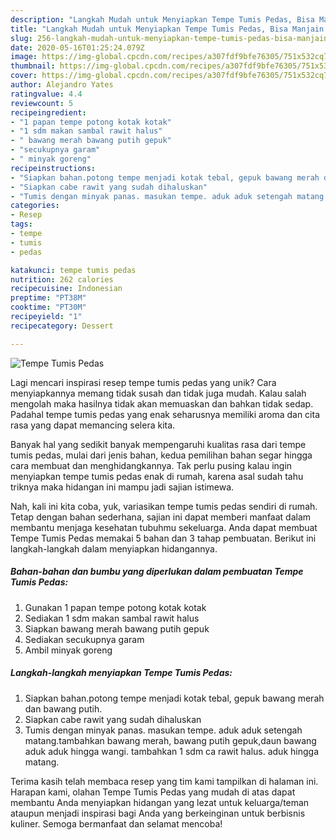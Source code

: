 ```yaml
---
description: "Langkah Mudah untuk Menyiapkan Tempe Tumis Pedas, Bisa Manjain Lidah"
title: "Langkah Mudah untuk Menyiapkan Tempe Tumis Pedas, Bisa Manjain Lidah"
slug: 256-langkah-mudah-untuk-menyiapkan-tempe-tumis-pedas-bisa-manjain-lidah
date: 2020-05-16T01:25:24.079Z
image: https://img-global.cpcdn.com/recipes/a307fdf9bfe76305/751x532cq70/tempe-tumis-pedas-foto-resep-utama.jpg
thumbnail: https://img-global.cpcdn.com/recipes/a307fdf9bfe76305/751x532cq70/tempe-tumis-pedas-foto-resep-utama.jpg
cover: https://img-global.cpcdn.com/recipes/a307fdf9bfe76305/751x532cq70/tempe-tumis-pedas-foto-resep-utama.jpg
author: Alejandro Yates
ratingvalue: 4.4
reviewcount: 5
recipeingredient:
- "1 papan tempe potong kotak kotak"
- "1 sdm makan sambal rawit halus"
- " bawang merah bawang putih gepuk"
- "secukupnya garam"
- " minyak goreng"
recipeinstructions:
- "Siapkan bahan.potong tempe menjadi kotak tebal, gepuk bawang merah dan bawang putih."
- "Siapkan cabe rawit yang sudah dihaluskan"
- "Tumis dengan minyak panas. masukan tempe. aduk aduk setengah matang.tambahkan bawang merah, bawang putih gepuk,daun bawang aduk aduk hingga wangi. tambahkan 1 sdm ca rawit halus. aduk hingga matang."
categories:
- Resep
tags:
- tempe
- tumis
- pedas

katakunci: tempe tumis pedas 
nutrition: 262 calories
recipecuisine: Indonesian
preptime: "PT38M"
cooktime: "PT30M"
recipeyield: "1"
recipecategory: Dessert

---
```



![Tempe Tumis Pedas](https://img-global.cpcdn.com/recipes/a307fdf9bfe76305/751x532cq70/tempe-tumis-pedas-foto-resep-utama.jpg)

Lagi mencari inspirasi resep tempe tumis pedas yang unik? Cara menyiapkannya memang tidak susah dan tidak juga mudah. Kalau salah mengolah maka hasilnya tidak akan memuaskan dan bahkan tidak sedap. Padahal tempe tumis pedas yang enak seharusnya memiliki aroma dan cita rasa yang dapat memancing selera kita.



Banyak hal yang sedikit banyak mempengaruhi kualitas rasa dari tempe tumis pedas, mulai dari jenis bahan, kedua pemilihan bahan segar hingga cara membuat dan menghidangkannya. Tak perlu pusing kalau ingin menyiapkan tempe tumis pedas enak di rumah, karena asal sudah tahu triknya maka hidangan ini mampu jadi sajian istimewa.


Nah, kali ini kita coba, yuk, variasikan tempe tumis pedas sendiri di rumah. Tetap dengan bahan sederhana, sajian ini dapat memberi manfaat dalam membantu menjaga kesehatan tubuhmu sekeluarga. Anda dapat membuat Tempe Tumis Pedas memakai 5 bahan dan 3 tahap pembuatan. Berikut ini langkah-langkah dalam menyiapkan hidangannya.

<!--inarticleads1-->

##### Bahan-bahan dan bumbu yang diperlukan dalam pembuatan Tempe Tumis Pedas:

1. Gunakan 1 papan tempe potong kotak kotak
1. Sediakan 1 sdm makan sambal rawit halus
1. Siapkan  bawang merah bawang putih gepuk
1. Sediakan secukupnya garam
1. Ambil  minyak goreng




<!--inarticleads2-->

##### Langkah-langkah menyiapkan Tempe Tumis Pedas:

1. Siapkan bahan.potong tempe menjadi kotak tebal, gepuk bawang merah dan bawang putih.
1. Siapkan cabe rawit yang sudah dihaluskan
1. Tumis dengan minyak panas. masukan tempe. aduk aduk setengah matang.tambahkan bawang merah, bawang putih gepuk,daun bawang aduk aduk hingga wangi. tambahkan 1 sdm ca rawit halus. aduk hingga matang.




Terima kasih telah membaca resep yang tim kami tampilkan di halaman ini. Harapan kami, olahan Tempe Tumis Pedas yang mudah di atas dapat membantu Anda menyiapkan hidangan yang lezat untuk keluarga/teman ataupun menjadi inspirasi bagi Anda yang berkeinginan untuk berbisnis kuliner. Semoga bermanfaat dan selamat mencoba!
